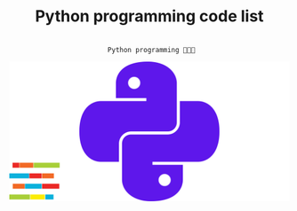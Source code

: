 <div align="center">
  
# Python programming code list

```
  
 Python programming 🐱‍👤🔢

```
  </div>
  
 ![](https://github.com/sazib0/image_for_repo/blob/0ac2d7989d045383d7907a65fb1b63b8012effa2/coding/p.png)
